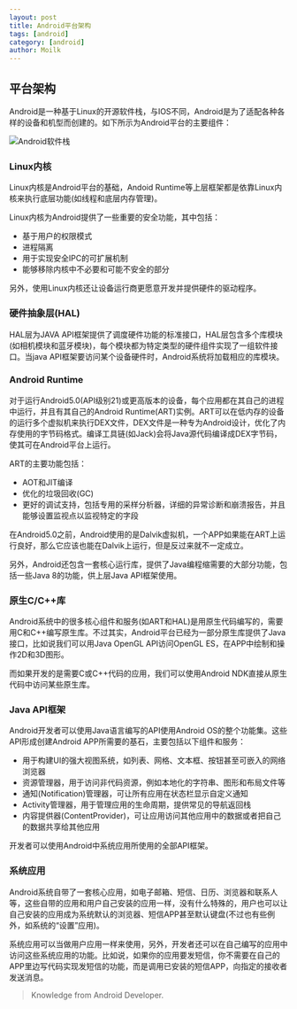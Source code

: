 ```yaml
---
layout: post  
title: Android平台架构  
tags: [android]
category: [android]  
author: Moilk  
---
```


## 平台架构

Android是一种基于Linux的开源软件栈，与IOS不同，Android是为了适配各种各样的设备和机型而创建的。如下所示为Android平台的主要组件：

![Android软件栈]({{site.baseurl}}/assets/images/android/android-stack_2x.png)

### Linux内核  

Linux内核是Android平台的基础，Andoid Runtime等上层框架都是依靠Linux内核来执行底层功能(如线程和底层内存管理)。

Linux内核为Android提供了一些重要的安全功能，其中包括：

- 基于用户的权限模式
- 进程隔离
- 用于实现安全IPC的可扩展机制
- 能够移除内核中不必要和可能不安全的部分

另外，使用Linux内核还让设备运行商更愿意开发并提供硬件的驱动程序。

### 硬件抽象层(HAL)  

HAL层为JAVA API框架提供了调度硬件功能的标准接口，HAL层包含多个库模块(如相机模块和蓝牙模块)，每个模块都为特定类型的硬件组件实现了一组软件接口。当java API框架要访问某个设备硬件时，Android系统将加载相应的库模块。  

### Android Runtime  

对于运行Android5.0(API级别21)或更高版本的设备，每个应用都在其自己的进程中运行，并且有其自己的Android Runtime(ART)实例。ART可以在低内存的设备的运行多个虚拟机来执行DEX文件，DEX文件是一种专为Android设计，优化了内存使用的字节码格式。编译工具链(如Jack)会将Java源代码编译成DEX字节码，使其可在Android平台上运行。  

ART的主要功能包括：  

- AOT和JIT编译
- 优化的垃圾回收(GC)
- 更好的调试支持，包括专用的采样分析器，详细的异常诊断和崩溃报告，并且能够设置监视点以监视特定的字段

在Android5.0之前，Android使用的是Dalvik虚拟机，一个APP如果能在ART上运行良好，那么它应该也能在Dalvik上运行，但是反过来就不一定成立。

另外，Android还包含一套核心运行库，提供了Java编程缩需要的大部分功能，包括一些Java 8的功能，供上层Java API框架使用。  

### 原生C/C++库  

Android系统中的很多核心组件和服务(如ART和HAL)是用原生代码编写的，需要用C和C++编写原生库。不过其实，Android平台已经为一部分原生库提供了Java接口，比如说我们可以用Java OpenGL API访问OpenGL ES，在APP中绘制和操作2D和3D图形。  

而如果开发的是需要C或C++代码的应用，我们可以使用Android NDK直接从原生代码中访问某些原生库。  

### Java API框架  

Android开发者可以使用Java语言编写的API使用Android OS的整个功能集。这些API形成创建Android APP所需要的基石，主要包括以下组件和服务：  

- 用于构建UI的强大视图系统，如列表、网格、文本框、按钮甚至可嵌入的网络浏览器
- 资源管理器，用于访问非代码资源，例如本地化的字符串、图形和布局文件等
- 通知(Notification)管理器，可让所有应用在状态栏显示自定义通知
- Activity管理器，用于管理应用的生命周期，提供常见的导航返回栈
- 内容提供器(ContentProvider)，可让应用访问其他应用中的数据或者把自己的数据共享给其他应用  

开发者可以使用Android中系统应用所使用的全部API框架。  

### 系统应用  

Android系统自带了一套核心应用，如电子邮箱、短信、日历、浏览器和联系人等，这些自带的应用和用户自己安装的应用一样，没有什么特殊的，用户也可以让自己安装的应用成为系统默认的浏览器、短信APP甚至默认键盘(不过也有些例外，如系统的“设置”应用)。  

系统应用可以当做用户应用一样来使用，另外，开发者还可以在自己编写的应用中访问这些系统应用的功能。比如说，如果你的应用要发短信，你不需要在自己的APP里边写代码实现发短信的功能，而是调用已安装的短信APP，向指定的接收者发送消息。  



> Knowledge from Android Developer.  